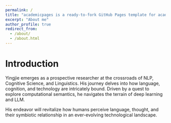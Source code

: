 ```yaml
---
permalink: /
title: "academicpages is a ready-to-fork GitHub Pages template for academic personal websites"
excerpt: "About me"
author_profile: true
redirect_from: 
  - /about/
  - /about.html
---
```

# Introduction

Yingjie emerges as a prospective researcher at the crossroads of NLP, Cognitive Science, and Linguistics. His journey delves into how language, cognition, and technology are intricately bound. Driven by a quest to explore computational semantics, he navigates the terrain of deep learning and LLM. 

His endeavor will revitalize how humans perceive language, thought, and their symbiotic relationship in an ever-evolving technological landscape.

